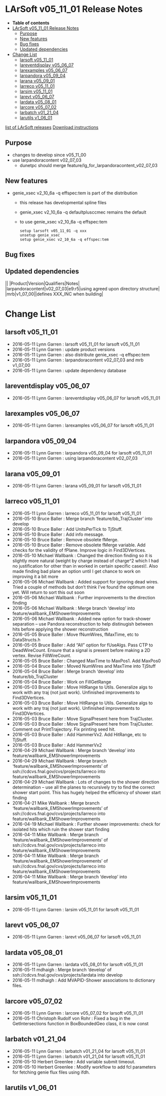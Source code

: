 LArSoft v05_11_01 Release Notes
======================================================================

-   **Table of contents**
-   [LArSoft v05_11_01 Release Notes](#LArSoft-v05_11_01-Release-Notes)
    -   [Purpose](#Purpose)
    -   [New features](#New-features)
    -   [Bug fixes](#Bug-fixes)
    -   [Updated dependencies](#Updated-dependencies)
-   [Change List](#Change-List)
    -   [larsoft v05_11_01](#larsoft-v05_11_01)
    -   [lareventdisplay v05_06_07](#lareventdisplay-v05_06_07)
    -   [larexamples v05_06_07](#larexamples-v05_06_07)
    -   [larpandora v05_09_04](#larpandora-v05_09_04)
    -   [larana v05_09_01](#larana-v05_09_01)
    -   [larreco v05_11_01](#larreco-v05_11_01)
    -   [larsim v05_11_01](#larsim-v05_11_01)
    -   [larevt v05_06_07](#larevt-v05_06_07)
    -   [lardata v05_08_01](#lardata-v05_08_01)
    -   [larcore v05_07_02](#larcore-v05_07_02)
    -   [larbatch v01_21_04](#larbatch-v01_21_04)
    -   [larutils v1_06_01](#larutils-v1_06_01)

[list of LArSoft releases](LArSoft_release_list)
[Download instructions](http://scisoft.fnal.gov/scisoft/bundles/larsoft/v05_11_01/larsoft-v05_11_01.html)

Purpose
--------------------

-   changes to develop since v05_11_00
-   use larpandoracontent v02_07_03
    -   dunetpc should merge feature/lg_for_larpandoracontent_v02_07_03

New features
------------------------------

-   genie_xsec v2_10_6a -q effspec:tem is part of the distribution
    -   this release has developmental spline files
    -   genie_xsec v2_10_6a -q defaultplusccmec remains the default
    -   to use genie_xsec v2_10_6a -q effspec:tem

            setup larsoft v05_11_01 -q xxx
            unsetup genie_xsec
            setup genie_xsec v2_10_6a -q effspec:tem

Bug fixes
------------------------

Updated dependencies
----------------------------------------------

||
|Product|Version|Qualifiers|Notes|
|larpandoracontent|v02_07_03|e9:r5|using agreed upon directory structure|
|mrb|v1_07_00||defines XXX_INC when building|

Change List
============================

larsoft v05_11_01
------------------------------------------

-   2016-05-11 Lynn Garren : larsoft v05_11_01 for larsoft v05_11_01
-   2016-05-11 Lynn Garren : update product versions
-   2016-05-11 Lynn Garren : also distribute genie_xsec -q effspec:tem
-   2016-05-11 Lynn Garren : larpandoracontent v02_07_03 and mrb v1_07_00
-   2016-05-11 Lynn Garren : update dependency database

lareventdisplay v05_06_07
----------------------------------------------------------

-   2016-05-11 Lynn Garren : lareventdisplay v05_06_07 for larsoft v05_11_01

larexamples v05_06_07
--------------------------------------------------

-   2016-05-11 Lynn Garren : larexamples v05_06_07 for larsoft v05_11_01

larpandora v05_09_04
------------------------------------------------

-   2016-05-11 Lynn Garren : larpandora v05_09_04 for larsoft v05_11_01
-   2016-05-11 Lynn Garren : using larpandoracontent v02_07_03

larana v05_09_01
----------------------------------------

-   2016-05-11 Lynn Garren : larana v05_09_01 for larsoft v05_11_01

larreco v05_11_01
------------------------------------------

-   2016-05-11 Lynn Garren : larreco v05_11_01 for larsoft v05_11_01
-   2016-05-10 Bruce Baller : Merge branch ‘feature/bb_TrajCluster’ into develop
-   2016-05-10 Bruce Baller : Add UnitsPerTick to TjStuff.
-   2016-05-10 Bruce Baller : Add info message.
-   2016-05-10 Bruce Baller : Remove obsolete fMerge.
-   2016-05-10 Bruce Baller : Remove obsolete fMerge variable. Add checks for the validity of fPlane. Improve logic in Find3DVertices.
-   2016-05-10 Michael Wallbank : Changed the direction finding so it is slightly more natural (weight by charge instead of charge\^2 which I had no justification for other than in worked in certain specific cases\\!. Also made finding bad plane an option until I get chance to work on improving it a bit more
-   2016-05-06 Michael Wallbank : Added support for ignoring dead wires. Tried a couple of methods but don’t think I’ve found the optimum one yet. Will return to sort this out soon
-   2016-05-06 Michael Wallbank : Further improvements to the direction finding
-   2016-05-06 Michael Wallbank : Merge branch ‘develop’ into feature/wallbank_EMShowerImprovements
-   2016-05-06 Michael Wallbank : Added new option for track-shower separation – use Pandora reconstruction to help distinugish between hits before applying the shower reconstruction
-   2016-05-05 Bruce Baller : Move fNumWires, fMaxTime, etc to DataStructs.h
-   2016-05-05 Bruce Baller : Add “All” option for fUseAlgs. Pass CTP to DeadWireCount. Ensure that a signal is present before making a 2D vertex. Revise FillWireCount.
-   2016-05-05 Bruce Baller : Changed MaxTime to MaxPos1. Add MaxPos0
-   2016-05-04 Bruce Baller : Moved NumWires and MaxTime into TjStuff
-   2016-05-04 Bruce Baller : Merge branch ‘develop’ into feature/bb_TrajCluster
-   2016-05-04 Bruce Baller : Work on FillGetRange
-   2016-05-03 Bruce Baller : Move HitRange to Utils. Generalize algs to work with any traj (not just work). Unfinished improvements to Find3DVertices.
-   2016-05-03 Bruce Baller : Move HitRange to Utils. Generalize algs to work with any traj (not just work). Unfinished improvements to Find3DVertices.
-   2016-05-03 Bruce Baller : Move SignalPresent here from TrajCluster.
-   2016-05-03 Bruce Baller : Move SignalPresent here from TrajCluster. Comment out PrintTrajectory. Fix printing seed hit.
-   2016-05-03 Bruce Baller : Add HammerVx2. Add HitRange, etc to TjStuff.
-   2016-05-03 Bruce Baller : Add HammerVx2
-   2016-04-29 Michael Wallbank : Merge branch ‘develop’ into feature/wallbank_EMShowerImprovements
-   2016-04-29 Michael Wallbank : Merge branch ‘feature/wallbank_EMShowerImprovements’ of ssh://cdcvs.fnal.gov/cvs/projects/larreco into feature/wallbank_EMShowerImprovements
-   2016-04-29 Michael Wallbank : Lots of changes to the shower direction determination – use all the planes to recursively try to find the correct shower start point. This has hugely helped the efficiency of shower start finding
-   2016-04-21 Mike Wallbank : Merge branch ‘feature/wallbank_EMShowerImprovements’ of ssh://cdcvs.fnal.gov/cvs/projects/larreco into feature/wallbank_EMShowerImprovements
-   2016-04-19 Michael Wallbank : Further shower improvements: check for isolated hits which ruin the shower start finding
-   2016-04-11 Mike Wallbank : Merge branch ‘feature/wallbank_EMShowerImprovements’ of ssh://cdcvs.fnal.gov/cvs/projects/larreco into feature/wallbank_EMShowerImprovements
-   2016-04-11 Mike Wallbank : Merge branch ‘feature/wallbank_EMShowerImprovements’ of ssh://cdcvs.fnal.gov/cvs/projects/larreco into feature/wallbank_EMShowerImprovements
-   2016-04-11 Mike Wallbank : Merge branch ‘develop’ into feature/wallbank_EMShowerImprovements

larsim v05_11_01
----------------------------------------

-   2016-05-11 Lynn Garren : larsim v05_11_01 for larsoft v05_11_01

larevt v05_06_07
----------------------------------------

-   2016-05-11 Lynn Garren : larevt v05_06_07 for larsoft v05_11_01

lardata v05_08_01
------------------------------------------

-   2016-05-11 Lynn Garren : lardata v05_08_01 for larsoft v05_11_01
-   2016-05-11 mdhaigh : Merge branch ‘develop’ of ssh://cdcvs.fnal.gov/cvs/projects/lardata into develop
-   2016-05-11 mdhaigh : Add MVAPID-Shower associations to dictionary files.

larcore v05_07_02
------------------------------------------

-   2016-05-11 Lynn Garren : larcore v05_07_02 for larsoft v05_11_01
-   2016-05-11 Christoph Rudolf von Rohr : Fixed a bug in the GetIntersections function in BoxBoundedGeo class, it is now const

larbatch v01_21_04
--------------------------------------------

-   2016-05-11 Lynn Garren : larbatch v01_21_04 for larsoft v05_11_01
-   2016-05-11 Lynn Garren : larbatch v01_21_04 for larsoft v05_11_01
-   2016-05-10 Herbert Greenlee : Add variable submit timeout.
-   2016-05-10 Herbert Greenlee : Modify workflow to add fcl parameters for fetching genie flux files using ifdh.

larutils v1_06_01
------------------------------------------
